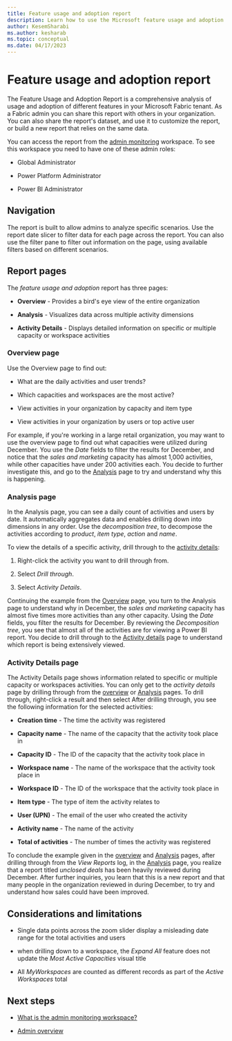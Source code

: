 ```yaml
---
title: Feature usage and adoption report
description: Learn how to use the Microsoft feature usage and adoption report.
author: KesemSharabi
ms.author: kesharab
ms.topic: conceptual
ms.date: 04/17/2023
---
```


# Feature usage and adoption report

The Feature Usage and Adoption Report is a comprehensive analysis of usage and adoption of different features in your Microsoft Fabric tenant. As a Fabric admin you can share this report with others in your organization. You can also share the report's dataset, and use it to customize the report, or build a new report that relies on the same data.

You can access the report from the [admin monitoring](admin-monitoring.md) workspace. To see this workspace you need to have one of these admin roles:

* Global Administrator

* Power Platform Administrator

* Power BI Administrator

## Navigation

The report is built to allow admins to analyze specific scenarios. Use the report date slicer to filter data for each page across the report. You can also use the filter pane to filter out information on the page, using available filters based on different scenarios.

## Report pages

The *feature usage and adoption* report has three pages:

* **Overview** - Provides a bird's eye view of the entire organization

* **Analysis** - Visualizes data across multiple activity dimensions

* **Activity Details** - Displays detailed information on specific or multiple capacity or workspace activities

### Overview page

Use the Overview page to find out:

* What are the daily activities and user trends?

* Which capacities and workspaces are the most active?

* View activities in your organization by capacity and item type

* View activities in your organization by users or top active user

For example, if you're working in a large retail organization, you may want to use the overview page to find out what capacities were utilized during December. You use the *Date* fields to filter the results for December, and notice that the *sales and marketing* capacity has almost 1,000 activities, while other capacities have under 200 activities each. You decide to further investigate this, and go to the [Analysis](#analysis-page) page to try and understand why this is happening.

### Analysis page

In the Analysis page, you can see a daily count of activities and users by date. It automatically aggregates data and enables drilling down into dimensions in any order. Use the *decomposition tree*, to decompose the activities according to *product*, *item type*, *action* and *name*.

To view the details of a specific activity, drill through to the [activity details](#activity-details-page):

1. Right-click the activity you want to drill through from.

2. Select *Drill through*.

3. Select *Activity Details*.

Continuing the example from the [Overview](#overview-page) page, you turn to the Analysis page to understand why in December, the *sales and marketing* capacity has almost five times more activities than any other capacity. Using the *Date* fields, you filter the results for December. By reviewing the *Decomposition tree*, you see that almost all of the activities are for viewing a Power BI report. You decide to drill through to the [Activity details](#activity-details-page) page to understand which report is being extensively viewed.

### Activity Details page

The Activity Details page shows information related to specific or multiple capacity or workspaces activities. You can only get to the *activity details* page by drilling through from the [overview](#overview-page) or [Analysis](#analysis-page) pages. To drill through, right-click a result and then select After drilling through, you see the following information for the selected activities:

* **Creation time** - The time the activity was registered

* **Capacity name** - The name of the capacity that the activity took place in

* **Capacity ID** - The ID of the capacity that the activity took place in

* **Workspace name** - The name of the workspace that the activity took place in

* **Workspace ID** - The ID of the workspace that the activity took place in

* **Item type** - The type of item the activity relates to

* **User (UPN)** - The email of the user who created the activity

* **Activity name** - The name of the activity

* **Total of activities** - The number of times the activity was registered

To conclude the example given in the [overview](#overview-page) and [Analysis](#analysis-page) pages, after drilling through from the *View Reports* log, in the [Analysis](#analysis-page) page, you realize that a report titled *unclosed deals* has been heavily reviewed during December. After further inquiries, you learn that this is a new report and that many people in the organization reviewed in during December, to try and understand how sales could have been improved.

## Considerations and limitations

* Single data points across the zoom slider display a misleading date range for the total activities and users

* when drilling down to a workspace, the *Expand All* feature does not update the *Most Active Capacities* visual title

* All *MyWorkspaces* are counted as different records as part of the *Active Workspaces* total

## Next steps

* [What is the admin monitoring workspace?](admin-monitoring.md)

* [Admin overview](admin-overview.md)
